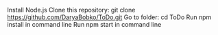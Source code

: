 
Install Node.js
Clone this repository: git clone https://github.com/DaryaBobko/ToDo.git
Go to folder: cd ToDo
Run npm install in command line
Run npm start in command line